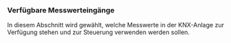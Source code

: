 ﻿### Verfügbare Messwerteingänge

In diesem Abschnitt wird gewählt, welche Messwerte in der KNX-Anlage zur Verfügung stehen und zur Steuerung verwenden werden sollen.

